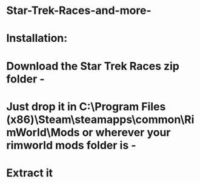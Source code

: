 # Star-Trek-Races-and-more-

# Installation:
# Download the Star Trek Races zip folder                                                                                       -
# Just drop it in C:\Program Files (x86)\Steam\steamapps\common\RimWorld\Mods or wherever your rimworld mods folder is -
# Extract it
